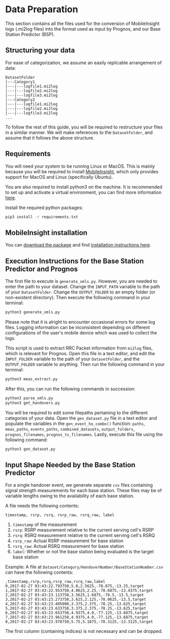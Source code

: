 # Data Preparation

This section contains all the files used for the conversion of MobileInsight logs (.mi2log files) into the format used as input by Prognos, and our Base Station Predictor (BSP).

## Structuring your data
For ease of categorization, we assume an easily replicable arrangement of data:
```text
DatasetFolder
|---Category1
|---|---logfile1.mi2log
|---|---logfile2.mi2log
|---|---logfile3.mi2log
|---Category2
|---|---logfile1.mi2log
|---|---logfile2.mi2log
|---|---logfile3.mi2log
...
```

To follow the rest of this guide, you will be required to restructure your files in a similar manner. We will make references to the `DatasetFolder`, and assume that it follows the above structure.

## Requirements
You will need your system to be running Linux or MacOS. This is mainly because you will be required to install [MobileInsight](http://www.mobileinsight.net/download.html), which only provides support for MacOS and Linux (specifically Ubuntu). 

You are also required to install python3 on the machine. It is recommended to set up and activate a virtual environment, you can find more information [here](https://pythonbasics.org/virtualenv/). 

Install the required python packages:
```bash
pip3 install -r requirements.txt
```

## MobileInsight installation
You can [download the package](http://www.mobileinsight.net/download.html) and find [installation instructions here](https://github.com/mobile-insight/mobileinsight-core). 

## Execution Instructions for the Base Station Predictor and Prognos

The first file to execute is `generate_xmls.py`. However, you are needed to enter the path to your dataset. Change the `INPUT_PATH` variable to the path of your `DatasetFolder`. Change the `OUTPUT_FOLDER` to an empty folder (or non-existent directory). Then execute the following command in your terminal:

```sh
python3 generate_xmls.py
```
Please note that it is alright to encounter occasional errors for some log files. Logging information can be inconsistent depending on different configurations of the user's mobile device which was used to collect the logs.

This script is used to extract RRC Packet information from `mi2log` files, which is relevant for Prognos. Open this file in a text editor, and edit the `INPUT_FOLDER` variable to the path of your `DatasetFolder`, and the `OUTPUT_FOLDER` variable to anything. Then run the following command in your terminal:
```bash
python3 meas_extract.py
```

After this, you can run the following commands in succession:

```bash
python3 parse_xmls.py
python3 get_handovers.py
```
You will be required to edit some filepaths pertaining to the different categories of your data. Open the `gen_dataset.py` file in a text editor and populate the variables in the `gen_event_ho_combo()` function: `paths`, `meas_paths`, `events_paths`, `combined_datasets`, `output_folders`, `prognos_filenames`, `prognos_ts_filenames`. Lastly, execute this file using the following command:
```bash
python3 gen_dataset.py
```

## Input Shape Needed by the Base Station Predictor
For a single handover event, we generate separate `csv` files containing signal strength measurements for each base station. These files may be of variable lengths owing to the availability of each base station. 

A file needs the following contents: 
```
timestamp, rsrp, rsrq, rsrp_raw, rsrq_raw, label
```
1. `timestamp` of the measurement
2. `rsrp`: RSRP measurement relative to the current serving cell's RSRP 
3. `rsrq`: RSRQ measurement relative to the current serving cell's RSRQ
4. `rsrp_raw`: Actual RSRP measurement for base station
5. `rsrq_raw`: Actual RSRQ measurement for base station
6. `label`: Whether or not the base station being evaluated is the target base station

Example: A file at `Dataset/Category/HandoverNumber/BaseStationNumber.csv` can have the following contents:

```text
,timestamp,rsrp,rsrq,rsrp_raw,rsrq_raw,label
0,2017-02-27 03:43:22.793750,5.0,2.5625,-78.875,-13.25,target
1,2017-02-27 03:43:22.953750,4.0625,2.25,-78.6875,-13.4375,target
2,2017-02-27 03:43:23.113750,3.5625,1.6875,-78.5,-13.5,target
3,2017-02-27 03:43:23.273750,3.625,2.125,-78.0625,-13.5,target
4,2017-02-27 03:43:23.405000,3.375,2.375,-78.25,-13.625,target
5,2017-02-27 03:43:23.633750,3.375,2.375,-78.25,-13.625,target
6,2017-02-27 03:43:23.653750,4.9375,4.0,-77.125,-13.6875,target
7,2017-02-27 03:43:23.961250,4.9375,4.0,-77.125,-13.6875,target
8,2017-02-27 03:43:23.978750,5.75,5.1875,-78.3125,-13.3125,target
```

The first column (containing indices) is not necessary and can be dropped.